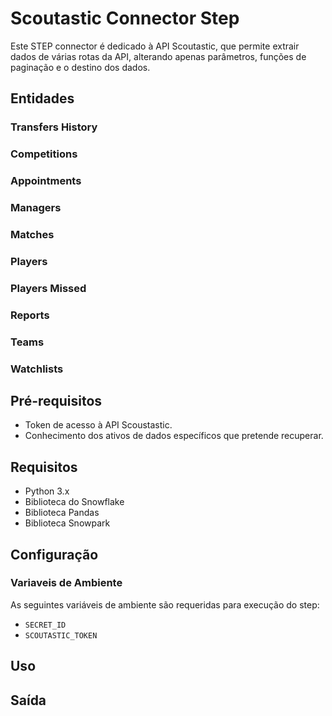 # Scoutastic Connector Step

Este STEP connector é dedicado à API Scoutastic, que permite extrair dados de várias rotas da API, alterando apenas parâmetros, funções de paginação e o destino dos dados.

## Entidades

### Transfers History
### Competitions
### Appointments
### Managers
### Matches
### Players
### Players Missed
### Reports
### Teams
### Watchlists

## Pré-requisitos

- Token de acesso à API Scoustastic.
- Conhecimento dos ativos de dados específicos que pretende recuperar.

## Requisitos

- Python 3.x
- Biblioteca do Snowflake
- Biblioteca Pandas
- Biblioteca Snowpark

## Configuração

### Variaveis de Ambiente

As seguintes variáveis de ambiente são requeridas para execução do step:

- `SECRET_ID`
- `SCOUTASTIC_TOKEN`

## Uso

## Saída
